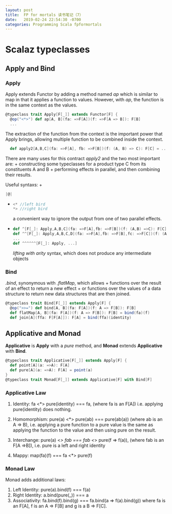```yaml
---
layout: post
title:  FP for mortals 读书笔记（7）
date:   2019-02-24 22:54:30 -0700
categories: Programming Scala fpformortals
---
```

# Scalaz typeclasses
## Apply and Bind
### Apply
Apply extends Functor by adding a method named _ap_ which is similar to map in that it applies a function to values. 
However, with _ap_, the function is in the same context as the values.

```scala
@typeclass trait Apply[F[_]] extends Functor[F] {
  @op("<*>") def ap[A, B](fa: =>F[A])(f: =>F[A => B]): F[B]
  ...
```

The extraction of the function from the context is the important power that Apply brings, allowing multiple function to be combined inside the context.

```scala
  def apply2[A,B,C](fa: =>F[A], fb: =>F[B])(f: (A, B) => C): F[C] = ...
```

There are many uses for this contract _apply2_ and the two most important are:
+ 
  constructing some typeclasses for a product type C from its constituents A and B
+ 
  performing effects in parallel, and then combining their results.

Useful syntaxs:
+ 
  ```scala
  |@|
  ```
+ 
  ```scala
  <* //left bird
  *> //right bird
  ```
  a convenient way to ignore the output from one of two parallel effects.
+ 
  ```scala
  def ^[F[_]: Apply,A,B,C](fa: =>F[A],fb: =>F[B])(f: (A,B) =>C): F[C] = ...
  def ^^[F[_]: Apply,A,B,C,D](fa: =>F[A],fb: =>F[B],fc: =>F[C])(f: (A,B,C) =>D): F[D] = ...
  ...
  def ^^^^^^[F[_]: Apply, ...]
  ```
  _lifting with arity_ syntax, which does not produce any intermediate objects

### Bind
_.bind_, synonymous with _.flatMap_, which allows 
+ 
  functions over the result of an effect to return a new effect
+ 
  or functions over the values of a data structure to return new data structures that are then joined.

```scala
@typeclass trait Bind[F[_]] extends Apply[F] {
  @op(">>=") def bind[A, B](fa: F[A])(f: A => F[B]): F[B]
  def flatMap[A, B](fa: F[A])(f: A => F[B]): F[B] = bind(fa)(f)
  def join[A](ffa: F[F[A]]): F[A] = bind(ffa)(identity)
```

## Applicative and Monad
__Applicative__ is __Apply__ with a _pure_ method, and __Monad__ extends __Applicative__ with __Bind__.
```scala
@typeclass trait Applicative[F[_]] extends Apply[F] {
  def point[A](a: =>A): F[A]
  def pure[A](a: =>A): F[A] = point(a)
}
@typeclass trait Monad[F[_]] extends Applicative[F] with Bind[F]
```

### __Applicative Law__

1. Identity: fa <*> pure(identity) === fa, (where fa is an F\[A\]) i.e. applying pure(identity) does nothing.

2. Homomorphism: pure(a) <*> pure(ab) === pure(ab(a)) (where ab is an A => B), i.e. applying a pure function to a pure value is the same as applying the function to the value and then using pure on the result.

3. Interchange: pure(a) <*> fab === fab <*> pure(f => f(a)), (where fab is an F\[A =>B\]), i.e. pure is a left and right identity

4. Mappy: map(fa)(f) === fa <*> pure(f)

### __Monad Law__

Monad adds additional laws:

1. Left Identity: pure(a).bind(f) === f(a)
2. Right Identity: a.bind(pure(_)) === a
3. Associativity: fa.bind(f).bind(g) === fa.bind(a => f(a).bind(g)) where fa is an F\[A\], f is an A => F\[B\] and g is a B => F\[C\].
